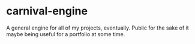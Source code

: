 # carnival-engine
A general engine for all of my projects, eventually. Public for the sake of it maybe being useful for a portfolio at some time.
